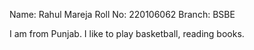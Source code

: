 Name: Rahul Mareja
Roll No: 220106062
Branch: BSBE

I am from Punjab.
I like to play basketball, reading books.
